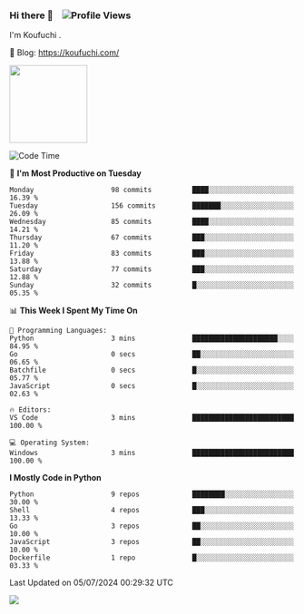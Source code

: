 ### Hi there 👋 &nbsp;&nbsp; ![Profile Views](https://komarev.com/ghpvc/?username=Koufuchi&base=200)

I'm Koufuchi . 

📔 Blog: <https://koufuchi.com/>

<img align="" height="137px" src="https://github-readme-stats-seven-nu-30.vercel.app/api?username=Koufuchi&hide=issues,contribs&hide_rank=true&show_icons=true&line_height=21&theme=radical&locale=en" />
<!-- <img align="" height="137px" src="https://github-readme-stats-seven-nu-30.vercel.app/api/top-langs/?username=Koufuchi&layout=compact&hide=blade,html,css,pug,scss&theme=radical&locale=en" /> -->

<!--START_SECTION:waka-->
![Code Time](http://img.shields.io/badge/Code%20Time-626%20hrs%2030%20mins-blue)

📅 **I'm Most Productive on Tuesday** 

```text
Monday                   98 commits          ████░░░░░░░░░░░░░░░░░░░░░   16.39 % 
Tuesday                  156 commits         ███████░░░░░░░░░░░░░░░░░░   26.09 % 
Wednesday                85 commits          ████░░░░░░░░░░░░░░░░░░░░░   14.21 % 
Thursday                 67 commits          ███░░░░░░░░░░░░░░░░░░░░░░   11.20 % 
Friday                   83 commits          ███░░░░░░░░░░░░░░░░░░░░░░   13.88 % 
Saturday                 77 commits          ███░░░░░░░░░░░░░░░░░░░░░░   12.88 % 
Sunday                   32 commits          █░░░░░░░░░░░░░░░░░░░░░░░░   05.35 % 
```


📊 **This Week I Spent My Time On** 

```text
💬 Programming Languages: 
Python                   3 mins              █████████████████████░░░░   84.95 % 
Go                       0 secs              ██░░░░░░░░░░░░░░░░░░░░░░░   06.65 % 
Batchfile                0 secs              █░░░░░░░░░░░░░░░░░░░░░░░░   05.77 % 
JavaScript               0 secs              █░░░░░░░░░░░░░░░░░░░░░░░░   02.63 % 

🔥 Editors: 
VS Code                  3 mins              █████████████████████████   100.00 % 

💻 Operating System: 
Windows                  3 mins              █████████████████████████   100.00 % 
```

**I Mostly Code in Python** 

```text
Python                   9 repos             ████████░░░░░░░░░░░░░░░░░   30.00 % 
Shell                    4 repos             ███░░░░░░░░░░░░░░░░░░░░░░   13.33 % 
Go                       3 repos             ██░░░░░░░░░░░░░░░░░░░░░░░   10.00 % 
JavaScript               3 repos             ██░░░░░░░░░░░░░░░░░░░░░░░   10.00 % 
Dockerfile               1 repo              █░░░░░░░░░░░░░░░░░░░░░░░░   03.33 % 
```




 Last Updated on 05/07/2024 00:29:32 UTC
<!--END_SECTION:waka-->

![](https://hit.yhype.me/github/profile?user_id=46078832)
